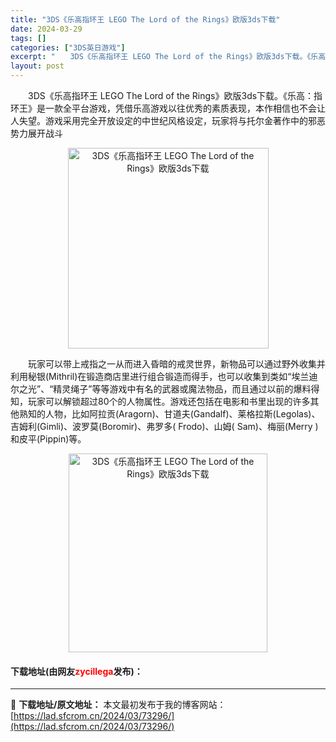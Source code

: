 ```yaml
---
title: "3DS《乐高指环王 LEGO The Lord of the Rings》欧版3ds下载"
date: 2024-03-29
tags: []
categories: ["3DS英日游戏"]
excerpt: "　　3DS《乐高指环王 LEGO The Lord of the Rings》欧版3ds下载。《乐高：指环王》是一款全平台游戏，凭借乐高游戏以往优秀的素质表现，本作相信也不会让人失望。游戏采用完全开放设定的中世纪风格设定，玩家将与托尔金著作中的邪恶势力展开战斗 　　玩家可以带上戒指之一从而进入昏暗的&hellip;"
layout: post
---
```


 <p>　　3DS《乐高指环王 LEGO The Lord of the Rings》欧版3ds下载。《乐高：指环王》是一款全平台游戏，凭借乐高游戏以往优秀的素质表现，本作相信也不会让人失望。游戏采用完全开放设定的中世纪风格设定，玩家将与托尔金著作中的邪恶势力展开战斗</p> <p align="center"><img align="" border="0" src="https://lad.sfcrom.cn/wp-content/uploads/2024/03/20240329_66062746f33dc.png" width="321" alt="3DS《乐高指环王 LEGO The Lord of the Rings》欧版3ds下载" /></p> <p>　　玩家可以带上戒指之一从而进入昏暗的戒灵世界，新物品可以通过野外收集并利用秘银(Mithril)在锻造商店里进行组合锻造而得手，也可以收集到类如&ldquo;埃兰迪尔之光&rdquo;、&ldquo;精灵绳子&rdquo;等等游戏中有名的武器或魔法物品，而且通过以前的爆料得知，玩家可以解锁超过80个的人物属性。游戏还包括在电影和书里出现的许多其他熟知的人物，比如阿拉贡(Aragorn)、甘道夫(Gandalf)、莱格拉斯(Legolas)、吉姆利(Gimli)、波罗莫(Boromir)、弗罗多( Frodo)、山姆( Sam)、梅丽(Merry )和皮平(Pippin)等。</p> <p align="center"><img align="" border="0" src="https://lad.sfcrom.cn/wp-content/uploads/2024/03/20240329_66062747d925a.png" width="318" alt="3DS《乐高指环王 LEGO The Lord of the Rings》欧版3ds下载" /></p> <p><h4>下载地址(由网友<font color="red">zycillega</font>发布)：</h4></p> 

---
📖 **下载地址/原文地址：** 本文最初发布于我的博客网站：[https://lad.sfcrom.cn/2024/03/73296/](https://lad.sfcrom.cn/2024/03/73296/)
